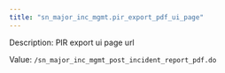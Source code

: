 ```yaml
---
title: "sn_major_inc_mgmt.pir_export_pdf_ui_page"
---
```


Description: PIR export ui page url

Value: `/sn_major_inc_mgmt_post_incident_report_pdf.do`